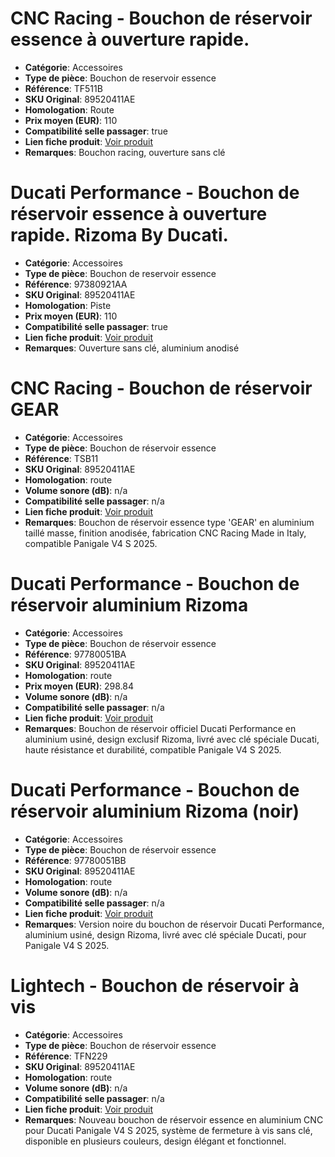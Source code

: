 # CNC Racing - Bouchon de réservoir essence à ouverture rapide.

- **Catégorie**: Accessoires
- **Type de pièce**: Bouchon de reservoir essence
- **Référence**: TF511B
- **SKU Original**: 89520411AE
- **Homologation**: Route
- **Prix moyen (EUR)**: 110
- **Compatibilité selle passager**: true
- **Lien fiche produit**: [Voir produit](https://www.cncracing.com/en/ducati/panigale-v4-s-2025)
- **Remarques**: Bouchon racing, ouverture sans clé


# Ducati Performance - Bouchon de réservoir essence à ouverture rapide. Rizoma By Ducati.

- **Catégorie**: Accessoires
- **Type de pièce**: Bouchon de reservoir essence
- **Référence**: 97380921AA
- **SKU Original**: 89520411AE
- **Homologation**: Piste
- **Prix moyen (EUR)**: 110
- **Compatibilité selle passager**: true
- **Lien fiche produit**: [Voir produit](https://shop.ducati.com/fr/fr/accessoires/97380921AA)
- **Remarques**: Ouverture sans clé, aluminium anodisé


# CNC Racing - Bouchon de réservoir GEAR

- **Catégorie**: Accessoires
- **Type de pièce**: Bouchon de réservoir essence
- **Référence**: TSB11
- **SKU Original**: 89520411AE
- **Homologation**: route
- **Volume sonore (dB)**: n/a
- **Compatibilité selle passager**: n/a
- **Lien fiche produit**: [Voir produit](https://www.desmo-racing.com/bouchon-reservoir-dessence-gear-cnc-racing-ducati-tsb11-xml-360_379-3518.html)
- **Remarques**: Bouchon de réservoir essence type 'GEAR' en aluminium taillé masse, finition anodisée, fabrication CNC Racing Made in Italy, compatible Panigale V4 S 2025.


# Ducati Performance - Bouchon de réservoir aluminium Rizoma

- **Catégorie**: Accessoires
- **Type de pièce**: Bouchon de réservoir essence
- **Référence**: 97780051BA
- **SKU Original**: 89520411AE
- **Homologation**: route
- **Prix moyen (EUR)**: 298.84
- **Volume sonore (dB)**: n/a
- **Compatibilité selle passager**: n/a
- **Lien fiche produit**: [Voir produit](https://www.ebay.fr/itm/306057556704)
- **Remarques**: Bouchon de réservoir officiel Ducati Performance en aluminium usiné, design exclusif Rizoma, livré avec clé spéciale Ducati, haute résistance et durabilité, compatible Panigale V4 S 2025.


# Ducati Performance - Bouchon de réservoir aluminium Rizoma (noir)

- **Catégorie**: Accessoires
- **Type de pièce**: Bouchon de réservoir essence
- **Référence**: 97780051BB
- **SKU Original**: 89520411AE
- **Homologation**: route
- **Volume sonore (dB)**: n/a
- **Compatibilité selle passager**: n/a
- **Lien fiche produit**: [Voir produit](https://www.carbon4us.com/fr/10795-bouchons-d-essence-et-d-huile-ducati-Panigale-V4-2025)
- **Remarques**: Version noire du bouchon de réservoir Ducati Performance, aluminium usiné, design Rizoma, livré avec clé spéciale Ducati, pour Panigale V4 S 2025.


# Lightech - Bouchon de réservoir à vis

- **Catégorie**: Accessoires
- **Type de pièce**: Bouchon de réservoir essence
- **Référence**: TFN229
- **SKU Original**: 89520411AE
- **Homologation**: route
- **Volume sonore (dB)**: n/a
- **Compatibilité selle passager**: n/a
- **Lien fiche produit**: [Voir produit](https://www.wrs.it/fr/bouchon-reservoir-essence/466318-coupa-ducati-panigale-v4-2025-8052393418353.html)
- **Remarques**: Nouveau bouchon de réservoir essence en aluminium CNC pour Ducati Panigale V4 S 2025, système de fermeture à vis sans clé, disponible en plusieurs couleurs, design élégant et fonctionnel.
